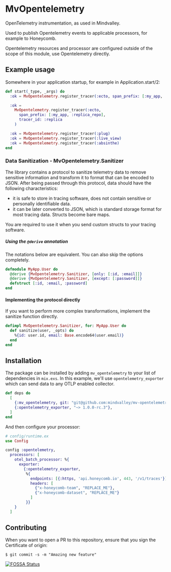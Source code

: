 # MvOpentelemetry

OpenTelemetry instrumentation, as used in Mindvalley.

Used to publish Opentelemetry events to applicable processors, for example
to Honeycomb.

Opentelemetry resources and processor are configured outside of the scope
of this module, use Opentelemetry directly.

## Example usage

Somewhere in your application startup, for example in Application.start/2:

```elixir
def start(_type, _args) do
  :ok = MvOpentelemetry.register_tracer(:ecto, span_prefix: [:my_app, :repo])

  :ok =
    MvOpentelemetry.register_tracer(:ecto,
      span_prefix: [:my_app, :replica_repo],
      tracer_id: :replica
    )

  :ok = MvOpentelemetry.register_tracer(:plug)
  :ok = MvOpentelemetry.register_tracer(:live_view)
  :ok = MvOpentelemetry.register_tracer(:absinthe)
end
```

### Data Sanitization - MvOpentelemetry.Sanitizer

The library contains a protocol to sanitize telemetry data to remove sensitive information
and transform it to format that can be encoded to JSON. After being passed through
this protocol, data should have the following characteristics:

  * it is safe to store in tracing software, does not contain sensitive
    or personally identifiable data.
  * it can be later converted to JSON, which is standard storage format for
    most tracing data. Structs become bare maps.

You are required to use it when you send custom structs to your tracing software.

##### Using the `@derive` annotation

The notations below are equivalent. You can also skip the options completely.

```elixir
defmodule MyApp.User do
  @derive {MvOpentelemetry.Sanitizer, [only: [:id, :email]]}
  @derive {MvOpentelemetry.Sanitizer, [except: [:password]]}
  defstruct [:id, :email, :password]
end
```

#### Implementing the protocol directly

If you want to perform more complex transformations, implement the sanitize function directly.

```elixir
defimpl MvOpentelemetry.Sanitizer, for: MyApp.User do
  def sanitize(user, _opts) do
    %{id: user.id, email: Base.encode64(user.email)}
  end
end
```

## Installation

The package can be installed by adding `mv_opentelemetry` to your list of
dependencies in `mix.exs`. In this example, we'll use `opentelemetry_exporter`
which can send data to any OTLP enabled collector.

```elixir
def deps do
  [
    {:mv_opentelemetry, git: "git@github.com:mindvalley/mv-opentelemetry.git"},
    {:opentelemetry_exporter, "~> 1.0.0-rc.3"},
  ]
end
```

And then configure your processor:

```elixir
# config/runtime.ex
use Config

config :opentelemetry,
  processors: [
    otel_batch_processor: %{
      exporter:
        {:opentelemetry_exporter,
         %{
           endpoints: [{:https, 'api.honeycomb.io', 443, '/v1/traces'}],
           headers: [
             {"x-honeycomb-team", "REPLACE_ME"},
             {"x-honeycomb-dataset", "REPLACE_ME"}
           ]
         }}
    }
  ]
```

## Contributing

When you want to open a PR to this repository, ensure that you sign the Certificate of origin:

```
$ git commit -s -m "Amazing new feature"
```

[![FOSSA Status](https://app.fossa.com/api/projects/git%2Bgithub.com%2Fmindvalley%2Fmv-opentelemetry.svg?type=large)](https://app.fossa.com/projects/git%2Bgithub.com%2Fmindvalley%2Fmv-opentelemetry?ref=badge_large)
